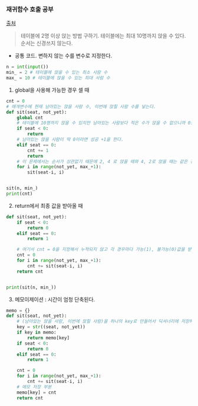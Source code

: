 ### 재귀함수 호출 공부

[출처](https://youtu.be/apuLBFfGlQs)



> 테이블에 2명 이상 앉는 방법 구하기. 테이블에는 최대 10명까지 앉을 수 있다. 순서는 신경쓰지 않는다.





- 공통 코드. 변하지 않는 수를 변수로 지정한다.

```python
n = int(input())
min_ = 2 # 테이블에 앉을 수 있는 최소 사람 수
max_ = 10 # 테이블에 앉을 수 있는 최대 사람 수
```



1) global을 사용해 가능한 경우 셀 때

```python
cnt = 0
# 매개변수에 현재 남아있는 앉을 사람 수, 이번에 앉힐 사람 수를 넣는다.
def sit(seat, not_yet):
    global cnt
    # 테이블에 10명까지 앉을 수 있지만 남아있는 사람보다 적은 수가 앉을 수 없으니까 0보다 작은 경우엔 return
    if seat < 0:
        return
   	# 남아있는 앉을 사람이 딱 0이라면 성공 +1을 한다.
    elif seat == 0:
        cnt += 1
        return
    # 이 문제에서는 순서가 상관없기 때문에 2, 4 로 앉을 때와 4, 2로 앉을 때는 같은 경우라고 생각한다. 따라서 다음에 앉힐 사람 수가 현재 앉힐 사람 수보다 같거나 큰 경우만 계산해서 4, 2 순서로 앉는 경우는 고려하지 않는다.
    for i in range(not_yet, max_+1):
        sit(seat-i, i)


sit(n, min_)
print(cnt)
```



2) return에서 최종 값을 받아올 때

```python
def sit(seat, not_yet):
    if seat < 0:
        return 0
    elif seat == 0:
        return 1

    # 여기서 cnt = 0을 지정해서 누적되지 않고 각 경우마다 가능(1), 불가능(0)값을 받아온다. 더해지는 cnt는 맨 위에 호출했을 당시의 cnt에 누적된다.
    cnt = 0
    for i in range(not_yet, max_+1):
        cnt += sit(seat-i, i)
    return cnt


print(sit(n, min_))
```





3) 메모이제이션 : 시간이 엄청 단축된다.

```python
memo = {}
def sit(seat, not_yet):
    # (남아있는 앉을 사람, 이번에 앉힐 사람)을 하나의 key로 만들어서 딕셔너리에 저장하고 같은 상황에서는 그 값을 재활용한다. 
    key = str((seat, not_yet))
    if key in memo:
        return memo[key]
    if seat < 0:
        return 0
    elif seat == 0:
        return 1

    cnt = 0
    for i in range(not_yet, max_+1):
        cnt += sit(seat-i, i)
    # 메모 저장 부분
    memo[key] = cnt
    return cnt
```


